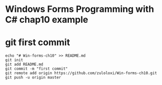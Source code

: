 # Windows Forms Programming with C# chap10 example


# git first commit
```
echo "# Win-forms-ch10" >> README.md
git init
git add README.md
git commit -m "first commit"
git remote add origin https://github.com/zuloloxi/Win-forms-ch10.git
git push -u origin master
```
